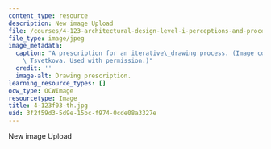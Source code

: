 ```yaml
---
content_type: resource
description: New image Upload
file: /courses/4-123-architectural-design-level-i-perceptions-and-processes-fall-2003/3f2f59d35d9e15bcf9740cde08a3327e_4-123f03-th.jpg
file_type: image/jpeg
image_metadata:
  caption: "A prescription for an iterative\_drawing process. (Image courtesy of Milena\
    \ Tsvetkova. Used with permission.)"
  credit: ''
  image-alt: Drawing prescription.
learning_resource_types: []
ocw_type: OCWImage
resourcetype: Image
title: 4-123f03-th.jpg
uid: 3f2f59d3-5d9e-15bc-f974-0cde08a3327e
---
```

New image Upload

